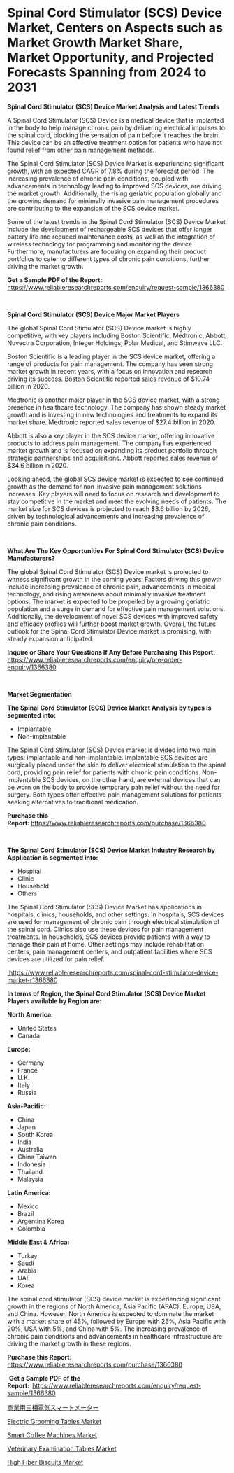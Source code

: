 <p><h1>Spinal Cord Stimulator (SCS) Device Market, Centers on Aspects such as Market Growth Market Share, Market Opportunity, and Projected Forecasts Spanning from 2024 to 2031</h1></p><p><strong>Spinal Cord Stimulator (SCS) Device Market Analysis and Latest Trends</strong></p>
<p><p>A Spinal Cord Stimulator (SCS) Device is a medical device that is implanted in the body to help manage chronic pain by delivering electrical impulses to the spinal cord, blocking the sensation of pain before it reaches the brain. This device can be an effective treatment option for patients who have not found relief from other pain management methods.</p><p>The Spinal Cord Stimulator (SCS) Device Market is experiencing significant growth, with an expected CAGR of 7.8% during the forecast period. The increasing prevalence of chronic pain conditions, coupled with advancements in technology leading to improved SCS devices, are driving the market growth. Additionally, the rising geriatric population globally and the growing demand for minimally invasive pain management procedures are contributing to the expansion of the SCS device market.</p><p>Some of the latest trends in the Spinal Cord Stimulator (SCS) Device Market include the development of rechargeable SCS devices that offer longer battery life and reduced maintenance costs, as well as the integration of wireless technology for programming and monitoring the device. Furthermore, manufacturers are focusing on expanding their product portfolios to cater to different types of chronic pain conditions, further driving the market growth.</p></p>
<p><strong>Get a Sample PDF of the Report:&nbsp;</strong> <a href="https://www.reliableresearchreports.com/enquiry/request-sample/1366380">https://www.reliableresearchreports.com/enquiry/request-sample/1366380</a></p>
<p>&nbsp;</p>
<p><strong>Spinal Cord Stimulator (SCS) Device Major Market Players</strong></p>
<p><p>The global Spinal Cord Stimulator (SCS) Device market is highly competitive, with key players including Boston Scientific, Medtronic, Abbott, Nuvectra Corporation, Integer Holdings, Polar Medical, and Stimwave LLC.</p><p>Boston Scientific is a leading player in the SCS device market, offering a range of products for pain management. The company has seen strong market growth in recent years, with a focus on innovation and research driving its success. Boston Scientific reported sales revenue of $10.74 billion in 2020.</p><p>Medtronic is another major player in the SCS device market, with a strong presence in healthcare technology. The company has shown steady market growth and is investing in new technologies and treatments to expand its market share. Medtronic reported sales revenue of $27.4 billion in 2020.</p><p>Abbott is also a key player in the SCS device market, offering innovative products to address pain management. The company has experienced market growth and is focused on expanding its product portfolio through strategic partnerships and acquisitions. Abbott reported sales revenue of $34.6 billion in 2020.</p><p>Looking ahead, the global SCS device market is expected to see continued growth as the demand for non-invasive pain management solutions increases. Key players will need to focus on research and development to stay competitive in the market and meet the evolving needs of patients. The market size for SCS devices is projected to reach $3.6 billion by 2026, driven by technological advancements and increasing prevalence of chronic pain conditions.</p></p>
<p>&nbsp;</p>
<p><strong>What Are The Key Opportunities For Spinal Cord Stimulator (SCS) Device Manufacturers?</strong></p>
<p><p>The global Spinal Cord Stimulator (SCS) Device market is projected to witness significant growth in the coming years. Factors driving this growth include increasing prevalence of chronic pain, advancements in medical technology, and rising awareness about minimally invasive treatment options. The market is expected to be propelled by a growing geriatric population and a surge in demand for effective pain management solutions. Additionally, the development of novel SCS devices with improved safety and efficacy profiles will further boost market growth. Overall, the future outlook for the Spinal Cord Stimulator Device market is promising, with steady expansion anticipated.</p></p>
<p><strong>Inquire or Share Your Questions If Any Before Purchasing This Report:</strong> <a href="https://www.reliableresearchreports.com/enquiry/pre-order-enquiry/1366380">https://www.reliableresearchreports.com/enquiry/pre-order-enquiry/1366380</a></p>
<p>&nbsp;</p>
<p><strong>Market Segmentation</strong></p>
<p><strong>The Spinal Cord Stimulator (SCS) Device Market Analysis by types is segmented into:</strong></p>
<p><ul><li>Implantable</li><li>Non-implantable</li></ul></p>
<p><p>The Spinal Cord Stimulator (SCS) Device market is divided into two main types: implantable and non-implantable. Implantable SCS devices are surgically placed under the skin to deliver electrical stimulation to the spinal cord, providing pain relief for patients with chronic pain conditions. Non-implantable SCS devices, on the other hand, are external devices that can be worn on the body to provide temporary pain relief without the need for surgery. Both types offer effective pain management solutions for patients seeking alternatives to traditional medication.</p></p>
<p><strong>Purchase this Report:&nbsp;</strong><a href="https://www.reliableresearchreports.com/purchase/1366380">https://www.reliableresearchreports.com/purchase/1366380</a></p>
<p>&nbsp;</p>
<p><strong>The Spinal Cord Stimulator (SCS) Device Market Industry Research by Application is segmented into:</strong></p>
<p><ul><li>Hospital</li><li>Clinic</li><li>Household</li><li>Others</li></ul></p>
<p><p>The Spinal Cord Stimulator (SCS) Device Market has applications in hospitals, clinics, households, and other settings. In hospitals, SCS devices are used for management of chronic pain through electrical stimulation of the spinal cord. Clinics also use these devices for pain management treatments. In households, SCS devices provide patients with a way to manage their pain at home. Other settings may include rehabilitation centers, pain management centers, and outpatient facilities where SCS devices are utilized for pain relief.</p></p>
<p><a href="https://www.reliableresearchreports.com/spinal-cord-stimulator-device-market-r1366380">&nbsp;https://www.reliableresearchreports.com/spinal-cord-stimulator-device-market-r1366380</a></p>
<p><strong>In terms of Region, the Spinal Cord Stimulator (SCS) Device Market Players available by Region are:</strong></p>
<p>
    <p> <strong> North America: </strong>
        <ul>
            <li>United States</li>
            <li>Canada</li>
        </ul>
        </p> 
    <p> <strong> Europe: </strong>
        <ul>
            <li>Germany</li>
            <li>France</li>
            <li>U.K.</li>
            <li>Italy</li>
            <li>Russia</li>
        </ul>
        </p> 
    <p> <strong> Asia-Pacific: </strong>
        <ul>
            <li>China</li>
            <li>Japan</li>
            <li>South Korea</li>
            <li>India</li>
            <li>Australia</li>
            <li>China Taiwan</li>
            <li>Indonesia</li>
            <li>Thailand</li>
            <li>Malaysia</li>
        </ul>
        </p> 
    <p> <strong> Latin America: </strong>
        <ul>
            <li>Mexico</li>
            <li>Brazil</li>
            <li>Argentina Korea</li>
            <li>Colombia</li>
        </ul>
        </p> 
    <p> <strong> Middle East & Africa: </strong>
        <ul>
            <li>Turkey</li>
            <li>Saudi</li>
            <li>Arabia</li>
            <li>UAE</li>
            <li>Korea</li>
        </ul>
    </p>
    </p>
<p><p>The spinal cord stimulator (SCS) device market is experiencing significant growth in the regions of North America, Asia Pacific (APAC), Europe, USA, and China. However, North America is expected to dominate the market with a market share of 45%, followed by Europe with 25%, Asia Pacific with 20%, USA with 5%, and China with 5%. The increasing prevalence of chronic pain conditions and advancements in healthcare infrastructure are driving the market growth in these regions.</p></p>
<p><strong>Purchase this Report: </strong><a href="https://www.reliableresearchreports.com/purchase/1366380">https://www.reliableresearchreports.com/purchase/1366380</a></p>
<p>&nbsp;<strong>Get a Sample PDF of the Report:&nbsp;&nbsp;</strong><a href="https://www.reliableresearchreports.com/enquiry/request-sample/1366380">https://www.reliableresearchreports.com/enquiry/request-sample/1366380</a></p>
<p><strong></strong></p>
<p><p><a href="https://medium.com/@dixiegrimes2023/%E5%95%86%E7%94%A8%E4%B8%89%E7%9B%B8%E9%9B%BB%E5%8A%9B%E3%82%B9%E3%83%9E%E3%83%BC%E3%83%88%E3%83%A1%E3%83%BC%E3%82%BF%E3%83%BC%E5%B8%82%E5%A0%B4%E3%81%AE%E5%88%86%E6%9E%90%E3%81%A82024%E5%B9%B4%E3%81%8B%E3%82%892031%E5%B9%B4%E3%81%BE%E3%81%A7%E3%81%AE%E8%A6%8F%E6%A8%A1%E4%BA%88%E6%B8%AC-e72a639afca8">商業用三相電気スマートメーター</a></p><p><a href="https://issuu.com/reportprime-2/docs/electric-grooming-tables-market-size-2030.pptx">Electric Grooming Tables Market</a></p><p><a href="https://www.linkedin.com/pulse/smart-coffee-machines-market-global-regional-analysis-focus-krexe">Smart Coffee Machines Market</a></p><p><a href="https://issuu.com/reportprime-2/docs/veterinary-examination-tables-market-size-2030.ppt">Veterinary Examination Tables Market</a></p><p><a href="https://www.linkedin.com/pulse/high-fiber-biscuits-market-size-amp-share-analysis-growth-1uvee">High Fiber Biscuits Market</a></p></p>